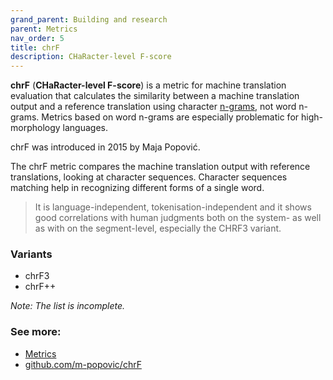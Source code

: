 ```yaml
---
grand_parent: Building and research
parent: Metrics
nav_order: 5
title: chrF
description: CHaRacter-level F-score
---
```


**chrF** (**CHaRacter-level F-score**) is a metric for machine translation evaluation that calculates the similarity between a machine translation output and a reference translation using character [n-grams](/../concepts/n-gram.md), not word n-grams.
Metrics based on word n-grams are especially problematic for high-morphology languages.

chrF was introduced in 2015 by Maja Popović.

The chrF metric compares the machine translation output with reference translations, looking at character sequences. Character sequences matching help in recognizing different forms of a single word.

> It is language-independent, tokenisation-independent and it shows good correlations with human judgments both on the system- as well as with on the segment-level, especially the CHRF3 variant.


### Variants

- chrF3
- chrF++

*Note: The list is incomplete.*

### See more:

- [Metrics](/../resources/publications#metrics)
- [github.com/m-popovic/chrF](https://github.com/m-popovic/chrF)
